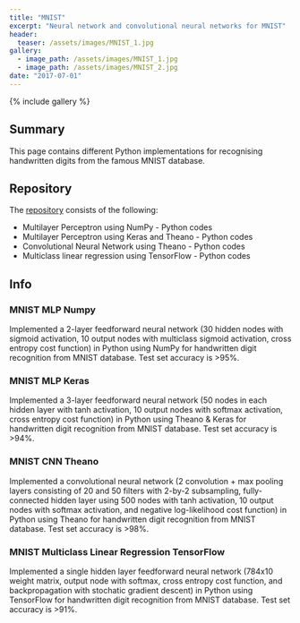 ```yaml
---
title: "MNIST"
excerpt: "Neural network and convolutional neural networks for MNIST"
header:
  teaser: /assets/images/MNIST_1.jpg
gallery:
  - image_path: /assets/images/MNIST_1.jpg
  - image_path: /assets/images/MNIST_2.jpg
date: "2017-07-01"   
---
```


{% include gallery %}

## Summary
This page contains different Python implementations for recognising handwritten digits from the famous MNIST database.

## Repository
The [repository](https://github.com/Adaickalavan/MNIST) consists of the following: 
* Multilayer Perceptron using NumPy - Python codes
* Multilayer Perceptron using Keras and Theano - Python codes
* Convolutional Neural Network using Theano - Python codes
* Multiclass linear regression using TensorFlow - Python codes

## Info

### MNIST MLP Numpy
Implemented a 2-layer feedforward neural network (30 hidden nodes with sigmoid activation, 10 output nodes with multiclass sigmoid activation, cross entropy cost function) in Python using NumPy for handwritten digit recognition from MNIST database. Test set accuracy is >95%. 

### MNIST MLP Keras
Implemented a 3-layer feedforward neural network (50 nodes in each hidden layer with tanh activation, 10
output nodes with softmax activation, cross entropy cost function) in Python using Theano & Keras for
handwritten digit recognition from MNIST database. Test set accuracy is >94%. 

### MNIST CNN Theano
Implemented a convolutional neural network (2 convolution + max pooling layers consisting of 20 and 50
filters with 2-by-2 subsampling, fully-connected hidden layer using 500 nodes with tanh activation, 10 output nodes with softmax activation, and negative log-likelihood cost function) in Python using Theano for handwritten digit recognition from MNIST database. Test set accuracy is >98%. 

### MNIST Multiclass Linear Regression TensorFlow
Implemented a single hidden layer feedforward neural network (784x10 weight matrix, output node with softmax, cross entropy cost function, and backpropagation with stochatic gradient descent) in Python using TensorFlow for handwritten digit recognition from MNIST database. Test set accuracy is >91%. 
